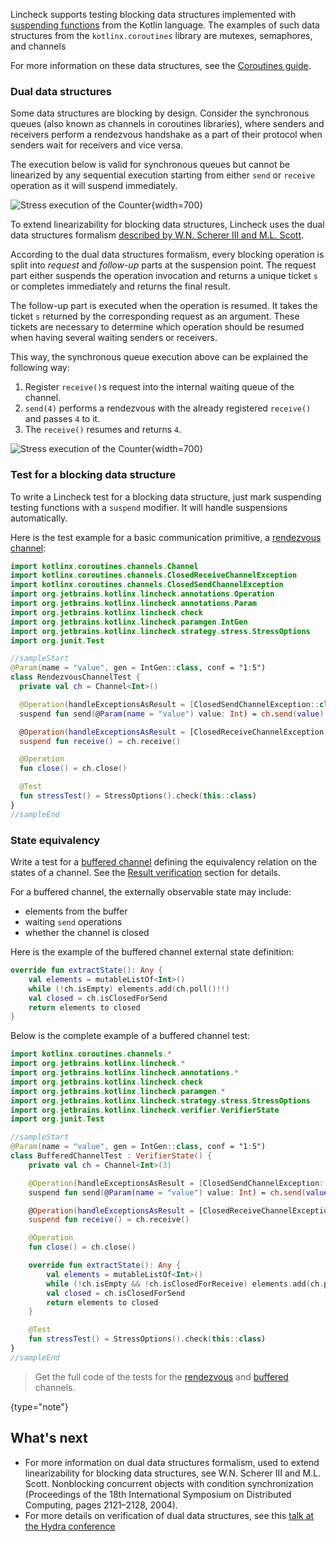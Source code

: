 [//]: # (title: Testing blocking data structures)

Lincheck supports testing blocking data structures implemented with [suspending functions](https://github.com/Kotlin/KEEP/blob/master/proposals/coroutines.md#coroutines-overview)
from the Kotlin language. The examples of such data structures from the `kotlinx.coroutines` library are mutexes, semaphores, and channels

For more information on these data structures, see the [Coroutines guide](https://kotlinlang.org/docs/reference/coroutines/coroutines-guide.html).

### Dual data structures

Some data structures are blocking by design. Consider the synchronous queues (also known as channels in coroutines libraries),
where senders and receivers perform a rendezvous handshake as a part of their protocol when senders wait for receivers
and vice versa.

The execution below is valid for synchronous queues but cannot be linearized by any sequential execution starting from
either `send` or `receive` operation as it will suspend immediately.

![Stress execution of the Counter](channel.png){width=700}

To extend linearizability for blocking data structures, Lincheck uses the dual data structures formalism [described by W.N. Scherer III and M.L. Scott](#what-s-next).

According to the dual data structures formalism, every blocking operation is split into _request_ and _follow-up_ parts
at the suspension point. The request part either suspends the operation invocation and returns a unique ticket `s` or
completes immediately and returns the final result.

The follow-up part is executed when the operation is resumed. It takes the ticket `s` returned by the corresponding
request as an argument. These tickets are necessary to determine which operation should be resumed when having several
waiting senders or receivers.

This way, the synchronous queue execution above can be explained the following way:

1. Register `receive()`s request into the internal waiting queue of the channel.
2. `send(4)` performs a rendezvous with the already registered `receive()` and passes `4` to it.
3. The `receive()` resumes and returns `4`.

![Stress execution of the Counter](dual_ds.png){width=700}

### Test for a blocking data structure

To write a Lincheck test for a blocking data structure, just mark suspending testing functions with a `suspend` modifier.
It will handle suspensions automatically.

Here is the test example for a basic communication primitive, a [rendezvous channel](https://kotlin.github.io/kotlinx.coroutines/kotlinx-coroutines-core/kotlinx.coroutines.channels/-channel/index.html):

```kotlin
import kotlinx.coroutines.channels.Channel
import kotlinx.coroutines.channels.ClosedReceiveChannelException
import kotlinx.coroutines.channels.ClosedSendChannelException
import org.jetbrains.kotlinx.lincheck.annotations.Operation
import org.jetbrains.kotlinx.lincheck.annotations.Param
import org.jetbrains.kotlinx.lincheck.check
import org.jetbrains.kotlinx.lincheck.paramgen.IntGen
import org.jetbrains.kotlinx.lincheck.strategy.stress.StressOptions
import org.junit.Test

//sampleStart
@Param(name = "value", gen = IntGen::class, conf = "1:5")
class RendezvousChannelTest {
  private val ch = Channel<Int>()

  @Operation(handleExceptionsAsResult = [ClosedSendChannelException::class])
  suspend fun send(@Param(name = "value") value: Int) = ch.send(value)

  @Operation(handleExceptionsAsResult = [ClosedReceiveChannelException::class])
  suspend fun receive() = ch.receive()

  @Operation
  fun close() = ch.close()

  @Test
  fun stressTest() = StressOptions().check(this::class)
}
//sampleEnd
```

### State equivalency

Write a test for a [buffered channel](https://kotlin.github.io/kotlinx.coroutines/kotlinx-coroutines-core/kotlinx.coroutines.channels/-channel/index.html)
defining the equivalency relation on the states of a channel.
See the [Result verification](verification.md) section for details.

For a buffered channel, the externally observable state may include:
* elements from the buffer
* waiting `send` operations
* whether the channel is closed

Here is the example of the buffered channel external state definition:

```kotlin
override fun extractState(): Any {
    val elements = mutableListOf<Int>()
    while (!ch.isEmpty) elements.add(ch.poll()!!)
    val closed = ch.isClosedForSend
    return elements to closed
}
```

Below is the complete example of a buffered channel test:

```kotlin
import kotlinx.coroutines.channels.*
import org.jetbrains.kotlinx.lincheck.*
import org.jetbrains.kotlinx.lincheck.annotations.*
import org.jetbrains.kotlinx.lincheck.check
import org.jetbrains.kotlinx.lincheck.paramgen.*
import org.jetbrains.kotlinx.lincheck.strategy.stress.StressOptions
import org.jetbrains.kotlinx.lincheck.verifier.VerifierState
import org.junit.Test

//sampleStart
@Param(name = "value", gen = IntGen::class, conf = "1:5")
class BufferedChannelTest : VerifierState() {
    private val ch = Channel<Int>(3)

    @Operation(handleExceptionsAsResult = [ClosedSendChannelException::class])
    suspend fun send(@Param(name = "value") value: Int) = ch.send(value)

    @Operation(handleExceptionsAsResult = [ClosedReceiveChannelException::class])
    suspend fun receive() = ch.receive()

    @Operation
    fun close() = ch.close()

    override fun extractState(): Any {
        val elements = mutableListOf<Int>()
        while (!ch.isEmpty && !ch.isClosedForReceive) elements.add(ch.poll()!!)
        val closed = ch.isClosedForSend
        return elements to closed
    }

    @Test
    fun stressTest() = StressOptions().check(this::class)
}
//sampleEnd
```

>Get the full code of the tests for the [rendezvous](https://github.com/Kotlin/kotlinx-lincheck/blob/guide/src/jvm/test/org/jetbrains/kotlinx/lincheck/test/guide/RendezvousChannelTest.kt)
> and [buffered](https://github.com/Kotlin/kotlinx-lincheck/blob/guide/src/jvm/test/org/jetbrains/kotlinx/lincheck/test/guide/BufferedChannelTest.kt) channels.
>
{type="note"}

## What's next

* For more information on dual data structures formalism, used to extend linearizability for blocking data structures, see
  W.N. Scherer III and M.L. Scott. Nonblocking concurrent objects with condition synchronization (Proceedings of the 18th
  International Symposium on Distributed Computing, pages 2121–2128, 2004).
* For more details on verification of dual data structures, see this [talk at the Hydra conference](https://nkoval.com/talks/#lincheck-hydra-2019)